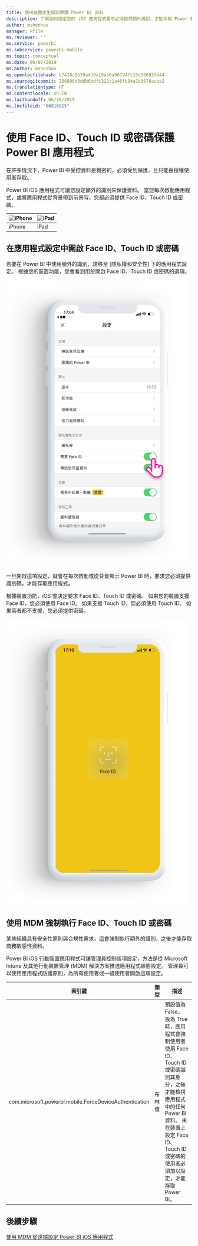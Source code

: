 ```yaml
---
title: 使用裝置原生識別保護 Power BI 資料
description: 了解如何設定您的 iOS 應用程式要求必須提供額外識別，才能存取 Power BI 資料
author: mshenhav
manager: kfile
ms.reviewer: ''
ms.service: powerbi
ms.subservice: powerbi-mobile
ms.topic: conceptual
ms.date: 06/07/2019
ms.author: mshenhav
ms.openlocfilehash: b7418c9579a439a18a30a967947c15d58693fd44
ms.sourcegitcommit: 206806d8ddb6bdfc322c1a46fb34a1b0678acba2
ms.translationtype: HT
ms.contentlocale: zh-TW
ms.lasthandoff: 06/10/2019
ms.locfileid: "66816815"
---
```

# <a name="protect-power-bi-app-with-face-id-touch-id-or-passcode"></a>使用 Face ID、Touch ID 或密碼保護 Power BI 應用程式 

在許多情況下，Power BI 中受控資料是機密的，必須受到保護，且只能由授權使用者存取。 

Power BI iOS 應用程式可讓您設定額外的識別來保護資料。 當您每次啟動應用程式，或將應用程式從背景帶到前景時，您都必須提供 Face ID、Touch ID 或密碼。

| ![iPhone](./media/tutorial-mobile-apps-ios-qna/iphone-logo-50-px.png) | ![iPad](./media/tutorial-mobile-apps-ios-qna/ipad-logo-50-px.png) |
|:--- |:--- |
| iPhone |iPad |

## <a name="turn-on-face-id-touch-id-or-passcode-in-app-setting"></a>在應用程式設定中開啟 Face ID、Touch ID 或密碼

若要在 Power BI 中使用額外的識別，請移至 [隱私權和安全性]  下的應用程式設定。 根據您的裝置功能，您會看到用於開啟 Face ID、Touch ID 或密碼的選項。

![Power BI iOS 應用程式設定頁面](./media/mobile-ios-native-secure-access/mobile-ios-native-secured-setting.png)

一旦開啟這項設定，就會在每次啟動或從背景顯示 Power BI 時，要求您必須提供識別碼，才能存取應用程式。 

根據裝置功能，iOS 會決定要求 Face ID、Touch ID 或密碼。 如果您的裝置支援 Face ID，您必須使用 Face ID。 如果支援 Touch ID，您必須使用 Touch ID。 如果兩者都不支援，您必須提供密碼。

![Power BI iOS Face ID](./media/mobile-ios-native-secure-access/mobile-ios-native-secured-faceid.png)

## <a name="use-mdm-to-enforce-face-id-touch-id-or-passcode"></a>使用 MDM 強制執行 Face ID、Touch ID 或密碼

某些組織具有安全性原則與合規性需求，這會強制執行額外的識別，之後才能存取商務敏感性資料。 

Power BI iOS 行動裝置應用程式可讓管理員控制該項設定，方法是從 Microsoft Intune 及其他行動裝置管理 (MDM) 解決方案推送應用程式組態設定。 管理員可以使用應用程式防護原則，為所有使用者或一組使用者開啟這項設定。

|索引鍵  |類型  |描述  |
|---------|---------|---------|
| com.microsoft.powerbi.mobile.ForceDeviceAuthentication | 布林值 | 預設值為 False。 <br>設為 True 時，應用程式會強制使用者使用 Face ID、Touch ID 或密碼識別其身分，之後才能檢視應用程式中的任何 Power BI 資料。 未在裝置上設定 Face ID、Touch ID 或密碼的使用者必須加以設定，才能存取 Power BI。  |

## <a name="next-steps"></a>後續步驟

[使用 MDM 從遠端設定 Power BI iOS 應用程式](mobile-app-configuration.md)
